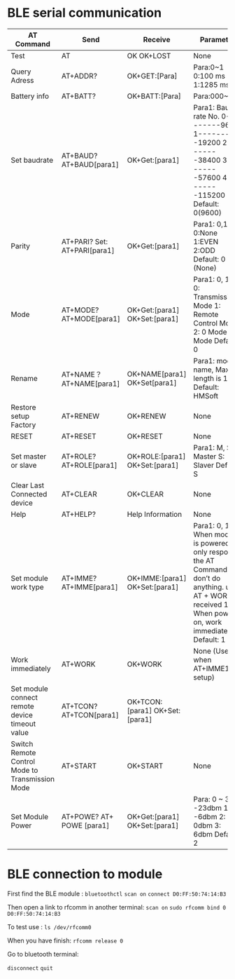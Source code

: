 # BLE serial communication
| AT Command                                      | Send                         | Receive                        | Parameter                                                                                                                                                           |
|-------------------------------------------------|------------------------------|--------------------------------|---------------------------------------------------------------------------------------------------------------------------------------------------------------------|
| Test                                            | AT                           | OK OK+LOST                     | None                                                                                                                                                                |
| Query Adress                                    | AT+ADDR?                     | OK+GET:[Para]                  | Para:0~1 0:100 ms 1:1285 ms                                                                                                                                         |
| Battery info                                    | AT+BATT?                     | OK+BATT:[Para]                 | Para:000~100                                                                                                                                                        |
| Set baudrate                                    | AT+BAUD? AT+BAUD[para1]      | OK+Get:[para1]                 | Para1: Baud rate No. 0---------9600 1---------19200  2---------38400 3---------57600 4---------115200 Default: 0(9600)                                              |
| Parity                                          | AT+PARI? Set: AT+PARI[para1] | OK+Get:[para1]                 | Para1: 0,1,2 0:None 1:EVEN 2:ODD Default: 0 (None)                                                                                                                  |
| Mode                                            | AT+MODE? AT+MODE[para1]      |  OK+Get:[para1] OK+Set:[para1] | Para1: 0, 1, 2 0: Transmission Mode 1: Remote Control Mode 2: 0 Mode + 1 Mode Default: 0                                                                            |
| Rename                                          | AT+NAME？ AT+NAME[para1]     | OK+NAME[para1] OK+Set[para1]   | Para1: module name, Max length is 12. Default: HMSoft                                                                                                               |
| Restore setup Factory                           | AT+RENEW                     | OK+RENEW                       | None                                                                                                                                                                |
| RESET                                           | AT+RESET                     | OK+RESET                       | None                                                                                                                                                                |
| Set master or slave                             | AT+ROLE? AT+ROLE[para1]      | OK+ROLE:[para1] OK+Set:[para1] | Para1: M, S M: Master  S: Slaver Default: S                                                                                                                         |
| Clear Last Connected device                     | AT+CLEAR                     | OK+CLEAR                       | None                                                                                                                                                                |
| Help                                            | AT+HELP?                     | Help Information               | None                                                                                                                                                                |
| Set module work type                            | AT+IMME? AT+IMME[para1]      | OK+IMME:[para1] OK+Set:[para1] | Para1: 0, 1 0: When module is powered on, only respond the AT Command, don’t do anything. until AT + WORK is received 1: When power on, work immediately Default: 1 |
| Work immediately                                | AT+WORK                      | OK+WORK                        | None (Use when AT+IMME1 is setup)                                                                                                                                   |
| Set module connect remote device timeout value  | AT+TCON? AT+TCON[para1]      | OK+TCON:[para1] OK+Set:[para1] |                                                                                                                                                                     |
| Switch Remote Control Mode to Transmission Mode | AT+START                     | OK+START                       | None                                                                                                                                                                |
| Set Module Power                                | AT+POWE?  AT+ POWE [para1]   | OK+Get:[para1] OK+Set:[para1]  | Para: 0 ~ 3 0: -23dbm 1: -6dbm 2: 0dbm 3: 6dbm Default: 2                                                                                                           |

# BLE connection to module
First find the BLE module :
`bluetoothctl`
`scan on`
`connect D0:FF:50:74:14:B3`

Then open a link to rfcomm in another terminal:
`scan on`
`sudo rfcomm bind 0 D0:FF:50:74:14:B3`

To test use :
`ls /dev/rfcomm0`

When you have finish:
`rfcomm release 0`

Go to bluetooth terminal:

`disconnect`
`quit`
